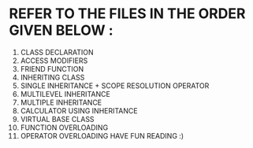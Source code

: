 # REFER TO THE FILES IN THE ORDER GIVEN BELOW : 
 1. CLASS DECLARATION
 2. ACCESS MODIFIERS
 3. FRIEND FUNCTION
 4. INHERITING CLASS
 5. SINGLE INHERITANCE + SCOPE RESOLUTION OPERATOR
 6. MULTILEVEL INHERITANCE
 7. MULTIPLE INHERITANCE
 8. CALCULATOR USING INHERITANCE
 9. VIRTUAL BASE CLASS
 10. FUNCTION OVERLOADING
 11. OPERATOR OVERLOADING
HAVE FUN READING :)
